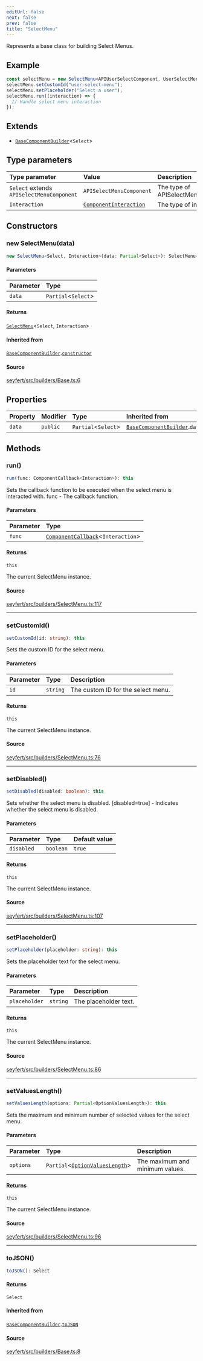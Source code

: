 ```yaml
---
editUrl: false
next: false
prev: false
title: "SelectMenu"
---
```


Represents a base class for building Select Menus.

## Example

```ts
const selectMenu = new SelectMenu<APIUserSelectComponent, UserSelectMenuInteraction>();
selectMenu.setCustomId("user-select-menu");
selectMenu.setPlaceholder("Select a user");
selectMenu.run((interaction) => {
  // Handle select menu interaction
});
```

## Extends

- [`BaseComponentBuilder`](/api/classes/basecomponentbuilder/)\<`Select`\>

## Type parameters

| Type parameter | Value | Description |
| :------ | :------ | :------ |
| `Select` extends `APISelectMenuComponent` | `APISelectMenuComponent` | The type of APISelectMenuComponent. |
| `Interaction` | [`ComponentInteraction`](/api/classes/componentinteraction/) | The type of interaction. |

## Constructors

### new SelectMenu(data)

```ts
new SelectMenu<Select, Interaction>(data: Partial<Select>): SelectMenu<Select, Interaction>
```

#### Parameters

| Parameter | Type |
| :------ | :------ |
| `data` | `Partial`\<`Select`\> |

#### Returns

[`SelectMenu`](/api/classes/selectmenu/)\<`Select`, `Interaction`\>

#### Inherited from

[`BaseComponentBuilder`](/api/classes/basecomponentbuilder/).[`constructor`](/api/classes/basecomponentbuilder/#constructors)

#### Source

[seyfert/src/builders/Base.ts:6](https://github.com/potoland/potocuit/blob/c4fb0c1/src/builders/Base.ts#L6)

## Properties

| Property | Modifier | Type | Inherited from |
| :------ | :------ | :------ | :------ |
| `data` | `public` | `Partial`\<`Select`\> | [`BaseComponentBuilder`](/api/classes/basecomponentbuilder/).`data` |

## Methods

### run()

```ts
run(func: ComponentCallback<Interaction>): this
```

Sets the callback function to be executed when the select menu is interacted with.
 func - The callback function.

#### Parameters

| Parameter | Type |
| :------ | :------ |
| `func` | [`ComponentCallback`](/api/type-aliases/componentcallback/)\<`Interaction`\> |

#### Returns

`this`

The current SelectMenu instance.

#### Source

[seyfert/src/builders/SelectMenu.ts:117](https://github.com/potoland/potocuit/blob/c4fb0c1/src/builders/SelectMenu.ts#L117)

***

### setCustomId()

```ts
setCustomId(id: string): this
```

Sets the custom ID for the select menu.

#### Parameters

| Parameter | Type | Description |
| :------ | :------ | :------ |
| `id` | `string` | The custom ID for the select menu. |

#### Returns

`this`

The current SelectMenu instance.

#### Source

[seyfert/src/builders/SelectMenu.ts:76](https://github.com/potoland/potocuit/blob/c4fb0c1/src/builders/SelectMenu.ts#L76)

***

### setDisabled()

```ts
setDisabled(disabled: boolean): this
```

Sets whether the select menu is disabled.
 [disabled=true] - Indicates whether the select menu is disabled.

#### Parameters

| Parameter | Type | Default value |
| :------ | :------ | :------ |
| `disabled` | `boolean` | `true` |

#### Returns

`this`

The current SelectMenu instance.

#### Source

[seyfert/src/builders/SelectMenu.ts:107](https://github.com/potoland/potocuit/blob/c4fb0c1/src/builders/SelectMenu.ts#L107)

***

### setPlaceholder()

```ts
setPlaceholder(placeholder: string): this
```

Sets the placeholder text for the select menu.

#### Parameters

| Parameter | Type | Description |
| :------ | :------ | :------ |
| `placeholder` | `string` | The placeholder text. |

#### Returns

`this`

The current SelectMenu instance.

#### Source

[seyfert/src/builders/SelectMenu.ts:86](https://github.com/potoland/potocuit/blob/c4fb0c1/src/builders/SelectMenu.ts#L86)

***

### setValuesLength()

```ts
setValuesLength(options: Partial<OptionValuesLength>): this
```

Sets the maximum and minimum number of selected values for the select menu.

#### Parameters

| Parameter | Type | Description |
| :------ | :------ | :------ |
| `options` | `Partial`\<[`OptionValuesLength`](/api/type-aliases/optionvalueslength/)\> | The maximum and minimum values. |

#### Returns

`this`

The current SelectMenu instance.

#### Source

[seyfert/src/builders/SelectMenu.ts:96](https://github.com/potoland/potocuit/blob/c4fb0c1/src/builders/SelectMenu.ts#L96)

***

### toJSON()

```ts
toJSON(): Select
```

#### Returns

`Select`

#### Inherited from

[`BaseComponentBuilder`](/api/classes/basecomponentbuilder/).[`toJSON`](/api/classes/basecomponentbuilder/#tojson)

#### Source

[seyfert/src/builders/Base.ts:8](https://github.com/potoland/potocuit/blob/c4fb0c1/src/builders/Base.ts#L8)
